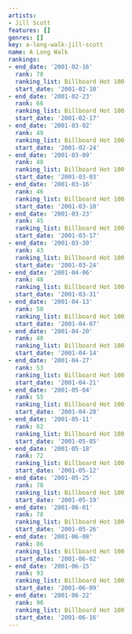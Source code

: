 ```yaml
---
artists:
- Jill Scott
features: []
genres: []
key: a-long-walk-jill-scott
name: A Long Walk
rankings:
- end_date: '2001-02-16'
  rank: 78
  ranking_list: Billboard Hot 100
  start_date: '2001-02-10'
- end_date: '2001-02-23'
  rank: 66
  ranking_list: Billboard Hot 100
  start_date: '2001-02-17'
- end_date: '2001-03-02'
  rank: 49
  ranking_list: Billboard Hot 100
  start_date: '2001-02-24'
- end_date: '2001-03-09'
  rank: 48
  ranking_list: Billboard Hot 100
  start_date: '2001-03-03'
- end_date: '2001-03-16'
  rank: 46
  ranking_list: Billboard Hot 100
  start_date: '2001-03-10'
- end_date: '2001-03-23'
  rank: 45
  ranking_list: Billboard Hot 100
  start_date: '2001-03-17'
- end_date: '2001-03-30'
  rank: 43
  ranking_list: Billboard Hot 100
  start_date: '2001-03-24'
- end_date: '2001-04-06'
  rank: 48
  ranking_list: Billboard Hot 100
  start_date: '2001-03-31'
- end_date: '2001-04-13'
  rank: 50
  ranking_list: Billboard Hot 100
  start_date: '2001-04-07'
- end_date: '2001-04-20'
  rank: 48
  ranking_list: Billboard Hot 100
  start_date: '2001-04-14'
- end_date: '2001-04-27'
  rank: 53
  ranking_list: Billboard Hot 100
  start_date: '2001-04-21'
- end_date: '2001-05-04'
  rank: 55
  ranking_list: Billboard Hot 100
  start_date: '2001-04-28'
- end_date: '2001-05-11'
  rank: 62
  ranking_list: Billboard Hot 100
  start_date: '2001-05-05'
- end_date: '2001-05-18'
  rank: 72
  ranking_list: Billboard Hot 100
  start_date: '2001-05-12'
- end_date: '2001-05-25'
  rank: 70
  ranking_list: Billboard Hot 100
  start_date: '2001-05-19'
- end_date: '2001-06-01'
  rank: 78
  ranking_list: Billboard Hot 100
  start_date: '2001-05-26'
- end_date: '2001-06-08'
  rank: 86
  ranking_list: Billboard Hot 100
  start_date: '2001-06-02'
- end_date: '2001-06-15'
  rank: 93
  ranking_list: Billboard Hot 100
  start_date: '2001-06-09'
- end_date: '2001-06-22'
  rank: 90
  ranking_list: Billboard Hot 100
  start_date: '2001-06-16'
---
```


